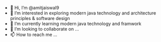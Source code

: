 - 👋 Hi, I’m @amitjaiswal9
- 👀 I’m interested in exploring modern java technology and architecture principles & software design 
- 🌱 I’m currently learning modern java technology and framwork
- 💞️ I’m looking to collaborate on ...
- 📫 How to reach me ...

<!---
amitjaiswal9/amitjaiswal9 is a ✨ special ✨ repository because its `README.md` (this file) appears on your GitHub profile.
You can click the Preview link to take a look at your changes.
--->

